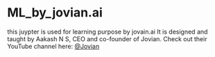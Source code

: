 # ML_by_jovian.ai

this juypter is used for learning purpose by jovain.ai
It is designed and taught by Aakash N S, CEO and co-founder of Jovian. Check out their YouTube channel here: [@Jovian](https://www.youtube.com/channel/UCmKaoNn0OvxVAe7f_8sXYNQ)
